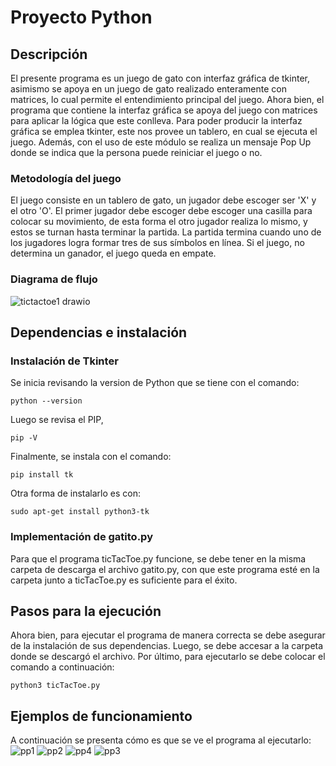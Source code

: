 # Proyecto Python

## Descripción

El presente programa es un juego de gato con interfaz gráfica de tkinter, asimismo se apoya en un juego de gato realizado enteramente con matrices, lo cual permite el entendimiento principal del juego. Ahora bien, el programa que contiene la interfaz gráfica se apoya del juego con matrices para aplicar la lógica que este conlleva. Para poder producir la interfaz gráfica se emplea tkinter, este nos provee un tablero, en cual se ejecuta el juego. Además, con el uso de este módulo se realiza un mensaje Pop Up donde se indica que la persona puede reiniciar el juego o no. 


### Metodología del juego
El juego consiste en un tablero de gato, un jugador debe escoger ser 'X' y el otro 'O'. El primer jugador debe escoger debe escoger una casilla para colocar su movimiento, de esta forma el otro jugador realiza lo mismo, y estos se turnan hasta terminar la partida. La partida termina cuando uno de los jugadores logra formar tres de sus símbolos en línea. Si el juego, no determina un ganador, el juego queda en empate. 

### Diagrama de flujo
![tictactoe1 drawio](https://github.com/prichavarria/proyectoGato/assets/144200787/c42883cb-bb2e-4609-9d9c-d8ed066530ae)

## Dependencias e instalación

### Instalación de Tkinter

Se inicia revisando la version de Python que se tiene con el comando:

```shell
python --version
```
Luego se revisa el PIP,

```shell
pip -V
```
Finalmente, se instala con el comando:

```shell
pip install tk
```


Otra forma de instalarlo es con:

```shell
sudo apt-get install python3-tk
```
### Implementación de gatito.py

Para que el programa ticTacToe.py funcione, se debe tener en la misma carpeta de descarga el archivo gatito.py, con que este programa esté en la carpeta junto a ticTacToe.py es suficiente para el éxito.

## Pasos para la ejecución

Ahora bien, para ejecutar el programa de manera correcta se debe asegurar de la instalación de sus dependencias. Luego, se debe accesar a la carpeta donde se descargó el archivo. Por último, para ejecutarlo se debe colocar el comando a continuación:


```shell
python3 ticTacToe.py
```


 
## Ejemplos de funcionamiento

A continuación se presenta cómo es que se ve el programa al ejecutarlo:
![pp1](https://github.com/prichavarria/proyectoGato/assets/144200787/dd5f0669-d64f-430e-94f2-531e867128c8)
![pp2](https://github.com/prichavarria/proyectoGato/assets/144200787/bec81b9e-3e81-4394-a697-f7454f6bcc25)
![pp4](https://github.com/prichavarria/proyectoGato/assets/144200787/4427ed72-c1d9-41db-b177-55db05426a18)
![pp3](https://github.com/prichavarria/proyectoGato/assets/144200787/0a959dca-5f4b-44c0-a8da-37e85498c361)




